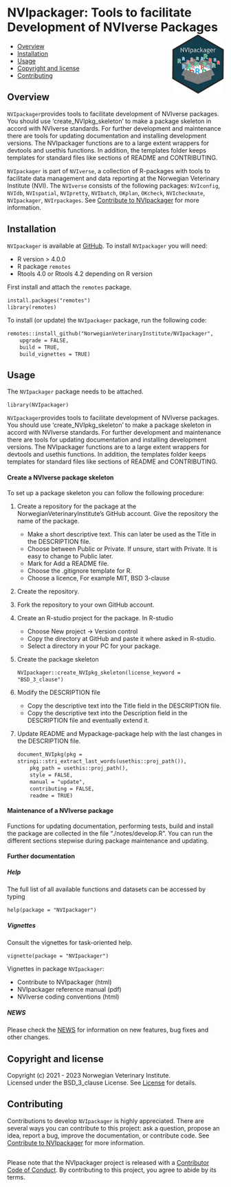 # NVIpackager: Tools to facilitate Development of NVIverse Packages <img src="man/figures/NVIpackager_logo.png" align="right" height="138" />

<!-- README.md is generated from README.Rmd. Please edit that file -->

-   [Overview](#overview)
-   [Installation](#installation)
-   [Usage](#usage)
-   [Copyright and license](#copyright-and-license)
-   [Contributing](#contributing)

## Overview

`NVIpackager`provides tools to facilitate development of NVIverse
packages. You should use ‘create\_NVIpkg\_skeleton’ to make a package
skeleton in accord with NVIverse standards. For further development and
maintenance there are tools for updating documentation and installing
development versions. The NVIpackager functions are to a large extent
wrappers for devtools and usethis functions. In addition, the templates
folder keeps templates for standard files like sections of README and
CONTRIBUTING.

`NVIpackager` is part of `NVIverse`, a collection of R-packages with
tools to facilitate data management and data reporting at the Norwegian
Veterinary Institute (NVI). The `NVIverse` consists of the following
packages: `NVIconfig`, `NVIdb`, `NVIspatial`, `NVIpretty`, `NVIbatch`,
`OKplan`, `OKcheck`, `NVIcheckmate`, `NVIpackager`, `NVIrpackages`. See
[Contribute to
NVIpackager](https://github.com/NorwegianVeterinaryInstitute/NVIpackager/blob/main/CONTRIBUTING.md)
for more information.

## Installation

`NVIpackager` is available at
[GitHub](https://github.com/NorwegianVeterinaryInstitute). To install
`NVIpackager` you will need:

-   R version > 4.0.0
-   R package `remotes`
-   Rtools 4.0 or Rtools 4.2 depending on R version

First install and attach the `remotes` package.

    install.packages("remotes")
    library(remotes)

To install (or update) the `NVIpackager` package, run the following
code:

    remotes::install_github("NorwegianVeterinaryInstitute/NVIpackager",
        upgrade = FALSE,
        build = TRUE,
        build_vignettes = TRUE)

## Usage

The `NVIpackager` package needs to be attached.

    library(NVIpackager)

`NVIpackager`provides tools to facilitate development of NVIverse
packages. You should use ‘create\_NVIpkg\_skeleton’ to make a package
skeleton in accord with NVIverse standards. For further development and
maintenance there are tools for updating documentation and installing
development versions. The NVIpackager functions are to a large extent
wrappers for devtools and usethis functions. In addition, the templates
folder keeps templates for standard files like sections of README and
CONTRIBUTING.

#### Create a NVIverse package skeleton

To set up a package skeleton you can follow the following procedure:

1.  Create a repository for the package at the
    NorwegianVeterinaryInstitute’s GitHub account. Give the repository
    the name of the package.

    -   Make a short descriptive text. This can later be used as the
        Title in the DESCRIPTION file.
    -   Choose between Public or Private. If unsure, start with Private.
        It is easy to change to Public later.
    -   Mark for Add a README file.
    -   Choose the .gitignore template for R.
    -   Choose a licence, For example MIT, BSD 3-clause

2.  Create the repository.

3.  Fork the repository to your own GitHub account.

4.  Create an R-studio project for the package. In R-studio

    -   Choose New project -> Version control
    -   Copy the directory at GitHub and paste it where asked in
        R-studio.
    -   Select a directory in your PC for your package.

5.  Create the package skeleton

        NVIpackager::create_NVIpkg_skeleton(license_keyword = "BSD_3_clause")

6.  Modify the DESCRIPTION file

    -   Copy the descriptive text into the Title field in the
        DESCRIPTION file.
    -   Copy the descriptive text into the Description field in the
        DESCRIPTION file and eventually extend it.

7.  Update README and Mypackage-package help with the last changes in
    the DESCRIPTION file.

        document_NVIpkg(pkg = stringi::stri_extract_last_words(usethis::proj_path()),
            pkg_path = usethis::proj_path(),
            style = FALSE,
            manual = "update",
            contributing = FALSE,
            readme = TRUE)

#### Maintenance of a NVIverse package

Functions for updating documentation, performing tests, build and
install the package are collected in the file “./notes/develop.R”. You
can run the different sections stepwise during package maintenance and
updating.

#### Further documentation

##### Help

The full list of all available functions and datasets can be accessed by
typing

    help(package = "NVIpackager")

##### Vignettes

Consult the vignettes for task-oriented help.

    vignette(package = "NVIpackager")

Vignettes in package `NVIpackager`:

-   Contribute to NVIpackager (html)  
-   NVIpackager reference manual (pdf)  
-   NVIverse coding conventions (html)

##### NEWS

Please check the
[NEWS](https://github.com/NorwegianVeterinaryInstitute/NVIpackager/blob/main/NEWS)
for information on new features, bug fixes and other changes.

## Copyright and license

Copyright (c) 2021 - 2023 Norwegian Veterinary Institute.  
Licensed under the BSD\_3\_clause License. See
[License](https://github.com/NorwegianVeterinaryInstitute/NVIpackager/blob/main/LICENSE)
for details.

## Contributing

Contributions to develop `NVIpackager` is highly appreciated. There are
several ways you can contribute to this project: ask a question, propose
an idea, report a bug, improve the documentation, or contribute code.
See [Contribute to
NVIpackager](https://github.com/NorwegianVeterinaryInstitute/NVIpackager/blob/main/CONTRIBUTING.md)
for more information.

## <!-- Code of conduct -->

Please note that the NVIpackager project is released with a [Contributor
Code of
Conduct](https://github.com/NorwegianVeterinaryInstitute/NVIpackager/blob/main/CODE_OF_CONDUCT.md).
By contributing to this project, you agree to abide by its terms.
